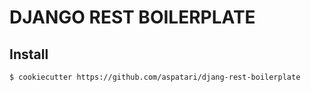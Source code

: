 # DJANGO REST BOILERPLATE

## Install
```
$ cookiecutter https://github.com/aspatari/djang-rest-boilerplate
```
